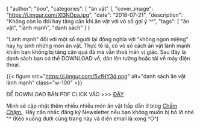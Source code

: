 
{
   "author": "boo",
   "categories": [
       "ăn vặt"
   ],
   "cover_image": "https://i.imgur.com/XI3NDpa.jpg",
   "date": "2018-07-21",
   "description": "Không còn lo đói hay tăng cân khi ăn vặt với vô số gợi ý ^^",
   "tags": [
            "ăn vặt", "lành mạnh", "danh sách"
   ]
}

"Lành mạnh" đối với một số người lại đồng nghĩa với "không ngon miệng" hay hy sinh những món ăn vặt. Thực tế là, có vô số cách ăn vặt lành mạnh khiến bạn không bị tăng cân quá đà mà vẫn thoả mãn vị giác. Sau đây là danh sách bạn có thể DOWNLOAD về, dán lên tường hoặc tải về máy điện thoại.


{{< figure src="https://i.imgur.com/5vfHY3d.png" alt="danh sách ăn vặt lành mạnh" class="w-100" >}}

ĐỂ DOWNLOAD BẢN PDF CLICK VÀO >>> [ĐÂY](https://drive.google.com/open?id=1taVrJcLLXNScldbwXHlmomQGwEfewunF)

Mình sẽ cập nhật thêm nhiều nhiều món ăn vặt hấp dẫn ở blog [Chầm Chậm.](https://coachnamphuong.com/cham-cham/). Hãy cân nhắc đăng ký Newsletter nếu bạn không muốn bị bỏ lỡ nhé ^^ (Kéo xuống dưới cùng trang này và điền email là xong ^O^)
